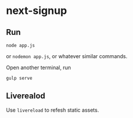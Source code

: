 # next-signup
## Run
```
node app.js
```
or `nodemon app.js`, or whatever similar commands.

Open another terminal, run
```
gulp serve
```

## Liverealod
Use `livereload` to refesh static assets.
